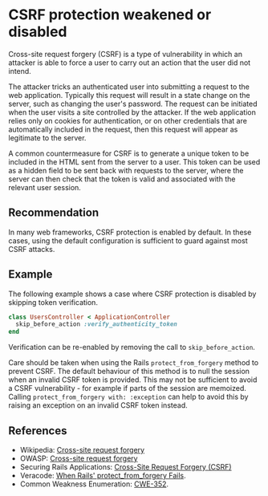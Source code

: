 # CSRF protection weakened or disabled
Cross-site request forgery (CSRF) is a type of vulnerability in which an attacker is able to force a user to carry out an action that the user did not intend.

The attacker tricks an authenticated user into submitting a request to the web application. Typically this request will result in a state change on the server, such as changing the user's password. The request can be initiated when the user visits a site controlled by the attacker. If the web application relies only on cookies for authentication, or on other credentials that are automatically included in the request, then this request will appear as legitimate to the server.

A common countermeasure for CSRF is to generate a unique token to be included in the HTML sent from the server to a user. This token can be used as a hidden field to be sent back with requests to the server, where the server can then check that the token is valid and associated with the relevant user session.


## Recommendation
In many web frameworks, CSRF protection is enabled by default. In these cases, using the default configuration is sufficient to guard against most CSRF attacks.


## Example
The following example shows a case where CSRF protection is disabled by skipping token verification.


```ruby
class UsersController < ApplicationController
  skip_before_action :verify_authenticity_token
end

```
Verification can be re-enabled by removing the call to `skip_before_action`.

Care should be taken when using the Rails `protect_from_forgery` method to prevent CSRF. The default behaviour of this method is to null the session when an invalid CSRF token is provided. This may not be sufficient to avoid a CSRF vulnerability - for example if parts of the session are memoized. Calling `protect_from_forgery with: :exception` can help to avoid this by raising an exception on an invalid CSRF token instead.


## References
* Wikipedia: [Cross-site request forgery](https://en.wikipedia.org/wiki/Cross-site_request_forgery)
* OWASP: [Cross-site request forgery](https://owasp.org/www-community/attacks/csrf)
* Securing Rails Applications: [Cross-Site Request Forgery (CSRF)](https://guides.rubyonrails.org/security.html#cross-site-request-forgery-csrf)
* Veracode: [When Rails' protect_from_forgery Fails](https://www.veracode.com/blog/managing-appsec/when-rails-protectfromforgery-fails).
* Common Weakness Enumeration: [CWE-352](https://cwe.mitre.org/data/definitions/352.html).
